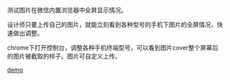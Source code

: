 测试图片在微信内置浏览器中全屏显示情况。

设计师只要上传自己的图片，就能立刻看到各种型号的手机下图片的全屏情况，快速做出调整。

chrome下打开控制台，调整各种手机终端型号，可以看到图片cover整个屏幕后的图片被截取的样子。图片可自定义上传。

[demo](http://htmlpreview.github.io/?https://github.com/jdk137/testBrowserImage/blob/master/index.html)
